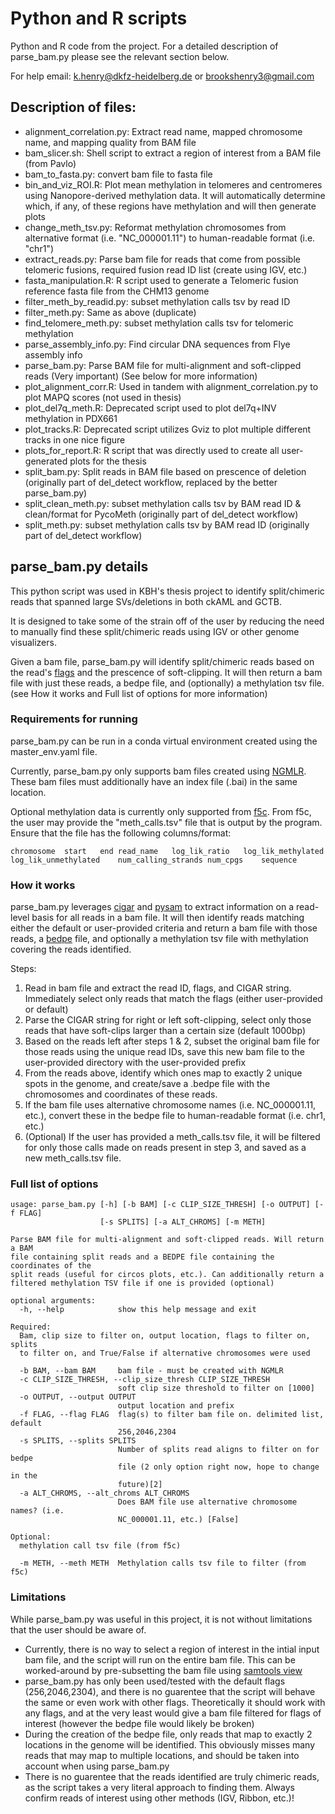# Python and R scripts

Python and R code from the project. For a detailed description of parse_bam.py please see the relevant section below. 

For help email: k.henry@dkfz-heidelberg.de or brookshenry3@gmail.com

## Description of files:

 * alignment_correlation.py: Extract read name, mapped chromosome name, and mapping quality from BAM file
 * bam_slicer.sh: Shell script to extract a region of interest from a BAM file (from Pavlo)
 * bam_to_fasta.py: convert bam file to fasta file
 * bin_and_viz_ROI.R: Plot mean methylation in telomeres and centromeres using Nanopore-derived methylation data. It will automatically determine which, if any, of these regions have methylation and will then generate plots
 * change_meth_tsv.py: Reformat methylation chromosomes from alternative format (i.e. "NC_000001.11") to human-readable format (i.e. "chr1")
 * extract_reads.py: Parse bam file for reads that come from possible telomeric fusions, required fusion read ID list (create using IGV, etc.)
 * fasta_manipulation.R: R script used to generate a Telomeric fusion reference fasta file from the CHM13 genome
 * filter_meth_by_readid.py: subset methylation calls tsv by read ID
 * filter_meth.py: Same as above (duplicate)
 * find_telomere_meth.py: subset methylation calls tsv for telomeric methylation
 * parse_assembly_info.py: Find circular DNA sequences from Flye assembly info
 * parse_bam.py: Parse BAM file for multi-alignment and soft-clipped reads (Very important) (See below for more information)
 * plot_alignment_corr.R: Used in tandem with alignment_correlation.py to plot MAPQ scores (not used in thesis)
 * plot_del7q_meth.R: Deprecated script used to plot del7q+INV methylation in PDX661
 * plot_tracks.R: Deprecated script utilizes Gviz to plot multiple different tracks in one nice figure
 * plots_for_report.R: R script that was directly used to create all user-generated plots for the thesis
 * split_bam.py: Split reads in BAM file based on prescence of deletion (originally part of del_detect workflow, replaced by the better parse_bam.py)
 * split_clean_meth.py: subset methylation calls tsv by BAM read ID & clean/format for PycoMeth (originally part of del_detect workflow)
 * split_meth.py: subset methylation calls tsv by BAM read ID (originally part of del_detect workflow)

## parse_bam.py details ##

This python script was used in KBH's thesis project to identify split/chimeric reads that spanned large SVs/deletions in both ckAML and GCTB.

It is designed to take some of the strain off of the user by reducing the need to manually find these split/chimeric reads using IGV or other genome visualizers. 

Given a bam file, parse_bam.py will identify split/chimeric reads based on the read's [flags](https://broadinstitute.github.io/picard/explain-flags.html) and the prescence of soft-clipping. It will then return a bam file with just these reads, a bedpe file, and (optionally) a methylation tsv file. (see How it works and Full list of options for more information)

### Requirements for running ###

parse_bam.py can be run in a conda virtual environment created using the master_env.yaml file. 

Currently, parse_bam.py only supports bam files created using [NGMLR](https://github.com/philres/ngmlr). These bam files must additionally have an index file (.bai) in the same location. 

Optional methylation data is currently only supported from [f5c](https://github.com/hasindu2008/f5c). From f5c, the user may provide the "meth_calls.tsv" file that is output by the program. Ensure that the file has the following columns/format:

```
chromosome	start	end	read_name	log_lik_ratio	log_lik_methylated	log_lik_unmethylated	num_calling_strands	num_cpgs	sequence
```

### How it works ###

parse_bam.py leverages [cigar](https://pypi.org/project/cigar/) and [pysam](https://pysam.readthedocs.io/en/latest/) to extract information on a read-level basis for all reads in a bam file. It will then identify reads matching either the default or user-provided criteria and return a bam file with those reads, a [bedpe](https://bedtools.readthedocs.io/en/latest/content/general-usage.html#bedpe-format) file, and optionally a methylation tsv file with methylation covering the reads identified. 

Steps:

1. Read in bam file and extract the read ID, flags, and CIGAR string. Immediately select only reads that match the flags (either user-provided or default)
2. Parse the CIGAR string for right or left soft-clipping, select only those reads that have soft-clips larger than a certain size (default 1000bp)
3. Based on the reads left after steps 1 & 2, subset the original bam file for those reads using the unique read IDs, save this new bam file to the user-provided directory with the user-provided prefix
4. From the reads above, identify which ones map to exactly 2 unique spots in the genome, and create/save a .bedpe file with the chromosomes and coordinates of these reads. 
5. If the bam file uses alternative chromosome names (i.e. NC_000001.11, etc.), convert these in the bedpe file to human-readable format (i.e. chr1, etc.)
5. (Optional) If the user has provided a meth_calls.tsv file, it will be filtered for only those calls made on reads present in step 3, and saved as a new meth_calls.tsv file. 

### Full list of options ###

```
usage: parse_bam.py [-h] [-b BAM] [-c CLIP_SIZE_THRESH] [-o OUTPUT] [-f FLAG]
                    [-s SPLITS] [-a ALT_CHROMS] [-m METH]

Parse BAM file for multi-alignment and soft-clipped reads. Will return a BAM
file containing split reads and a BEDPE file containing the coordinates of the
split reads (useful for circos plots, etc.). Can additionally return a
filtered methylation TSV file if one is provided (optional)

optional arguments:
  -h, --help            show this help message and exit

Required:
  Bam, clip size to filter on, output location, flags to filter on, splits
  to filter on, and True/False if alternative chromosomes were used

  -b BAM, --bam BAM     bam file - must be created with NGMLR
  -c CLIP_SIZE_THRESH, --clip_size_thresh CLIP_SIZE_THRESH
                        soft clip size threshold to filter on [1000]
  -o OUTPUT, --output OUTPUT
                        output location and prefix
  -f FLAG, --flag FLAG  flag(s) to filter bam file on. delimited list, default
                        256,2046,2304
  -s SPLITS, --splits SPLITS
                        Number of splits read aligns to filter on for bedpe
                        file (2 only option right now, hope to change in the
                        future)[2]
  -a ALT_CHROMS, --alt_chroms ALT_CHROMS
                        Does BAM file use alternative chromosome names? (i.e.
                        NC_000001.11, etc.) [False]

Optional:
  methylation call tsv file (from f5c)

  -m METH, --meth METH  Methylation calls tsv file to filter (from f5c)

```

### Limitations ###

While parse_bam.py was useful in this project, it is not without limitations that the user should be aware of.

* Currently, there is no way to select a region of interest in the intial input bam file, and the script will run on the entire bam file. This can be worked-around by pre-subsetting the bam file using [samtools view](https://www.htslib.org/doc/samtools-view.html)
* parse_bam.py has only been used/tested with the default flags (256,2046,2304), and there is no guarentee that the script will behave the same or even work with other flags. Theoretically it should work with any flags, and at the very least would give a bam file filtered for flags of interest (however the bedpe file would likely be broken)
* During the creation of the bedpe file, only reads that map to exactly 2 locations in the genome will be identified. This obviously misses many reads that may map to multiple locations, and should be taken into account when using parse_bam.py
* There is no guarentee that the reads identified are truly chimeric reads, as the script takes a very literal approach to finding them. Always confirm reads of interest using other methods (IGV, Ribbon, etc.)! 


 

 